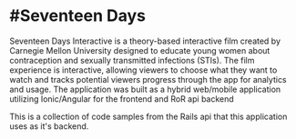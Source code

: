 #Seventeen Days
=============
Seventeen Days Interactive is a theory-based interactive film created by Carnegie Mellon University designed to educate young women about contraception and sexually transmitted infections (STIs). The film experience is interactive, allowing viewers to choose what they want to watch and tracks potential viewers progress through the app for analytics and usage. The application was built as a hybrid web/mobile application utilizing Ionic/Angular for the frontend and RoR api backend 

This is a collection of code samples from the Rails api that this application uses as it's backend.
